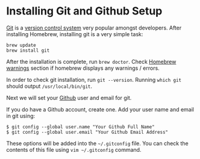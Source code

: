 # Installing Git and Github Setup

[Git](http://git-scm.com) is a [version control system](http://en.wikipedia.org/wiki/Revision_control) very popular amongst developers. After installing Homebrew, installing git is a very simple task:

```
brew update
brew install git
```

After the installation is complete, run `brew doctor`. Check [Homebrew warnings](homebrew/README.md) section if homebrew displays any warnings / errors.

In order to check git installation, run `git --version`.
Running `which git` should output `/usr/local/bin/git`.

Next we will set your [Github](https://github.com) user and email for git.

If you do have a Github account, create one. Add your user name and email in git using:
```
$ git config --global user.name "Your Github Full Name"
$ git config --global user.email "Your Github Email Address"
```
These options will be added into the `~/.gitconfig` file. You can check the contents of this file using `vim ~/.gitconfig` command.
